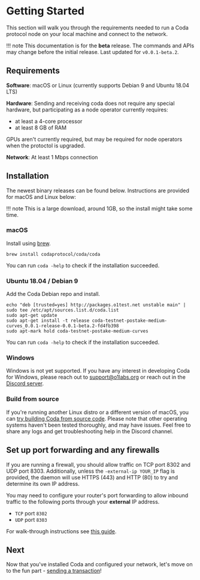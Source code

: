 # Getting Started

This section will walk you through the requirements needed to run a Coda protocol node on your local machine and connect to the network.

!!! note
    This documentation is for the **beta** release. The commands and APIs may change before the initial release. Last updated for `v0.0.1-beta.2`.

## Requirements

**Software**: macOS or Linux (currently supports Debian 9 and Ubuntu 18.04 LTS)

**Hardware**: Sending and receiving coda does not require any special hardware, but participating as a node operator currently requires:

- at least a 4-core processor
- at least 8 GB of RAM

GPUs aren't currently required, but may be required for node operators when the protoctol is upgraded.

**Network**: At least 1 Mbps connection

## Installation

The newest binary releases can be found below. Instructions are provided for macOS and Linux below:

!!! note
    This is a large download, around 1GB, so the install might take some time.

### macOS

Install using [brew](https://brew.sh).
```
brew install codaprotocol/coda/coda
```
You can run `coda -help` to check if the installation succeeded.

### Ubuntu 18.04 / Debian 9

Add the Coda Debian repo and install.

```
echo "deb [trusted=yes] http://packages.o1test.net unstable main" | sudo tee /etc/apt/sources.list.d/coda.list
sudo apt-get update
sudo apt-get install -t release coda-testnet-postake-medium-curves_0.0.1-release-0.0.1-beta.2-fd4fb398
sudo apt-mark hold coda-testnet-postake-medium-curves
```

You can run `coda -help` to check if the installation succeeded.


### Windows

Windows is not yet supported. If you have any interest in developing Coda for Windows, please reach out to support@o1labs.org or reach out in the [Discord server](https://bit.ly/CodaDiscord).

### Build from source

If you're running another Linux distro or a different version of macOS, you can [try building Coda from source code](https://github.com/CodaProtocol/coda/blob/master/README-dev.md#building-coda). Please note that other operating systems haven't been tested thoroughly, and may have issues. Feel free to share any logs and get troubleshooting help in the Discord channel.

## Set up port forwarding and any firewalls

If you are running a firewall, you should allow traffic on TCP port 8302 and UDP port 8303. Additionally, unless the `-external-ip YOUR_IP` flag is provided, the daemon will use HTTPS (443) and HTTP (80) to try and determine its own IP address.

You may need to configure your router's port forwarding to allow inbound traffic to the following ports through your **external** IP address.

- `TCP` port `8302`
- `UDP` port `8303`

For walk-through instructions see [this guide](/docs/troubleshooting/#port-forwarding).
## Next

Now that you've installed Coda and configured your network, let's move on to the fun part - [sending a transaction](/docs/my-first-transaction/)!


